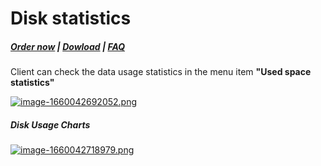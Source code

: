 # Disk statistics

#####  [Order now](https://panel.puqcloud.com/index.php?rp=/store/whmcs-module-synology) | [Dowload](https://download.puqcloud.com/WHMCS/servers/PUQ_WHMCS-Synology/) | [FAQ](https://faq.puqcloud.com/)

Client can check the data usage statistics in the menu item **"Used space statistics"**

[![image-1660042692052.png](https://doc.puq.info/uploads/images/gallery/2022-08/scaled-1680-/image-1660042692052.png)](https://doc.puq.info/uploads/images/gallery/2022-08/image-1660042692052.png)

##### Disk Usage Charts

[![image-1660042718979.png](https://doc.puq.info/uploads/images/gallery/2022-08/scaled-1680-/image-1660042718979.png)](https://doc.puq.info/uploads/images/gallery/2022-08/image-1660042718979.png)
